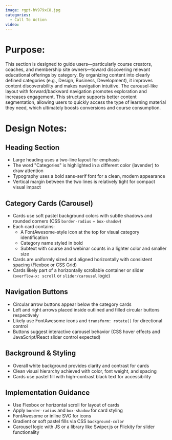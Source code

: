 ```yaml
---
image: rgpt-hV979xC8.jpg
categories:
  - Call To Action
video:
---
```

# Purpose:
This section is designed to guide users—particularly course creators, coaches, and membership site owners—toward discovering relevant educational offerings by category. By organizing content into clearly defined categories (e.g., Design, Business, Development), it improves content discoverability and makes navigation intuitive. The carousel-like layout with forward/backward navigation promotes exploration and increases engagement. This structure supports better content segmentation, allowing users to quickly access the type of learning material they need, which ultimately boosts conversions and course consumption.

# Design Notes:

## Heading Section
* Large heading uses a two-line layout for emphasis
* The word "Categories" is highlighted in a different color (lavender) to draw attention
* Typography uses a bold sans-serif font for a clean, modern appearance
* Vertical margin between the two lines is relatively tight for compact visual impact

## Category Cards (Carousel)
* Cards use soft pastel background colors with subtle shadows and rounded corners (CSS `border-radius` + `box-shadow`)
* Each card contains:
  - A FontAwesome-style icon at the top for visual category identification
  - Category name styled in bold
  - Subtext with course and webinar counts in a lighter color and smaller size
* Cards are uniformly sized and aligned horizontally with consistent spacing (Flexbox or CSS Grid)
* Cards likely part of a horizontally scrollable container or slider (`overflow-x: scroll` or `slider/carousel` logic)

## Navigation Buttons
* Circular arrow buttons appear below the category cards
* Left and right arrows placed inside outlined and filled circular buttons respectively
* Likely use FontAwesome icons and `transform: rotate()` for directional control
* Buttons suggest interactive carousel behavior (CSS hover effects and JavaScript/React slider control expected)

## Background & Styling
* Overall white background provides clarity and contrast for cards
* Clean visual hierarchy achieved with color, font weight, and spacing
* Cards use pastel fill with high-contrast black text for accessibility

## Implementation Guidance
* Use Flexbox or horizontal scroll for layout of cards
* Apply `border-radius` and `box-shadow` for card styling
* FontAwesome or inline SVG for icons
* Gradient or soft pastel fills via CSS `background-color`
* Carousel logic with JS or a library like Swiper.js or Flickity for slider functionality
